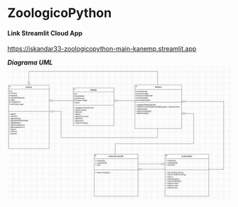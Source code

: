 # ZoologicoPython

#### Link Streamlit Cloud App

https://iskandar33-zoologicopython-main-kanemp.streamlit.app

***Diagrama UML***
![UML](/imagen/diagramaZooPython.png)